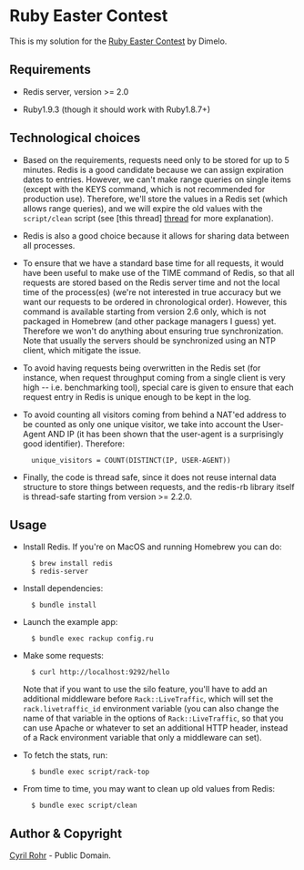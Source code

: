 # Ruby Easter Contest

This is my solution for the [Ruby Easter Contest](http://contest.dimelo.com/)
by Dimelo.

## Requirements

* Redis server, version >= 2.0

* Ruby1.9.3 (though it should work with Ruby1.8.7+)

## Technological choices

* Based on the requirements, requests need only to be stored for up to 5
  minutes. Redis is a good candidate because we can assign expiration dates to
  entries. However, we can't make range queries on single items (except with
  the KEYS command, which is not recommended for production use). Therefore,
  we'll store the values in a Redis set (which allows range queries), and we
  will expire the old values with the `script/clean` script (see [this thread]
  [thread] for more explanation).

[thread]:  http://groups.google.com/group/redis-db/browse_thread/thread/ad75cc08b364352b

* Redis is also a good choice because it allows for sharing data between all
  processes.

* To ensure that we have a standard base time for all requests, it would
  have been useful to make use of the TIME command of Redis, so that all
  requests are stored based on the Redis server time and not the local time of
  the process(es) (we're not interested in true accuracy but we want our
  requests to be ordered in chronological order). However, this command is
  available starting from version 2.6 only, which is not packaged in Homebrew
  (and other package managers I guess) yet. Therefore we won't do anything
  about ensuring true synchronization. Note that usually the servers should be
  synchronized using an NTP client, which mitigate the issue.

* To avoid having requests being overwritten in the Redis set (for instance,
  when request throughput coming from a single client is very high -- i.e.
  benchmarking tool), special care is given to ensure that each request entry
  in Redis is unique enough to be kept in the log.

* To avoid counting all visitors coming from behind a NAT'ed address to be
  counted as only one unique visitor, we take into account the User-Agent AND
  IP (it has been shown that the user-agent is a surprisingly good
  identifier). Therefore:

        unique_visitors = COUNT(DISTINCT(IP, USER-AGENT))

* Finally, the code is thread safe, since it does not reuse internal data
  structure to store things between requests, and the redis-rb library itself
  is thread-safe starting from version >= 2.2.0.

## Usage

* Install Redis. If you're on MacOS and running Homebrew you can do:

        $ brew install redis
        $ redis-server

* Install dependencies:

        $ bundle install

* Launch the example app:

        $ bundle exec rackup config.ru

* Make some requests:

        $ curl http://localhost:9292/hello

  Note that if you want to use the silo feature, you'll have to add an
  additional middleware before `Rack::LiveTraffic`, which will set the
  `rack.livetraffic_id` environment variable (you can also change the name of
  that variable in the options of `Rack::LiveTraffic`, so that you can use
  Apache or whatever to set an additional HTTP header, instead of a Rack
  environment variable that only a middleware can set).

* To fetch the stats, run:

        $ bundle exec script/rack-top

* From time to time, you may want to clean up old values from Redis:

        $ bundle exec script/clean

## Author & Copyright

[Cyril Rohr](http://crohr.me) - Public Domain.
